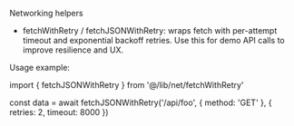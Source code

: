 Networking helpers

- fetchWithRetry / fetchJSONWithRetry: wraps fetch with per-attempt timeout and exponential backoff retries. Use this for demo API calls to improve resilience and UX.

Usage example:

import { fetchJSONWithRetry } from '@/lib/net/fetchWithRetry'

const data = await fetchJSONWithRetry('/api/foo', { method: 'GET' }, { retries: 2, timeout: 8000 })
